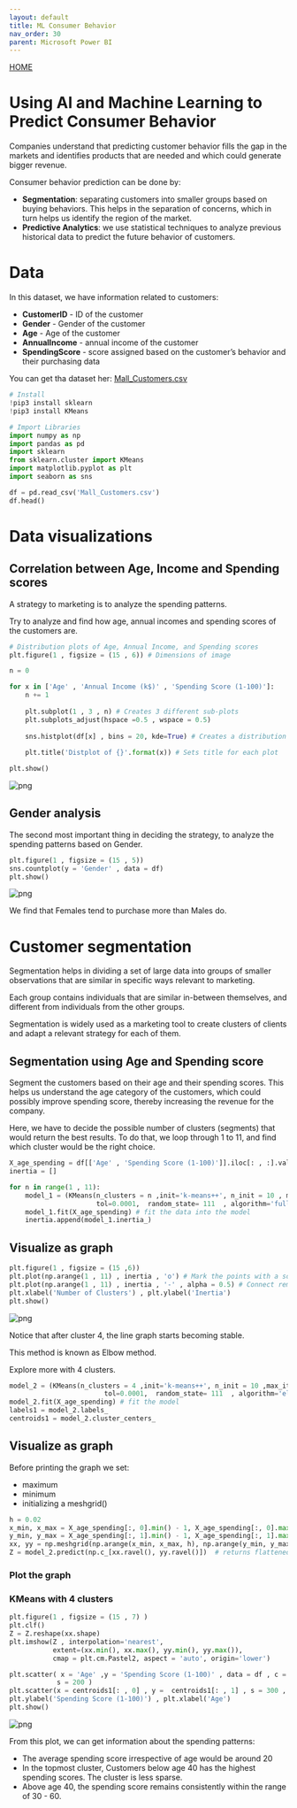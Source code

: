 ```yaml
---
layout: default
title: ML Consumer Behavior
nav_order: 30
parent: Microsoft Power BI
---
```


[HOME](./README.md)

# Using AI and Machine Learning to Predict Consumer Behavior

Companies understand that predicting customer behavior fills the gap in the markets and identifies products that are needed and which could generate bigger revenue.

Consumer behavior prediction can be done by:

- **Segmentation**: separating customers into smaller groups based on buying behaviors. This helps in the separation of concerns, which in turn helps us identify the region of the market.
- **Predictive Analytics**: we use statistical techniques to analyze previous historical data to predict the future behavior of customers.

# Data
In this dataset, we have information related to customers:

- **CustomerID** - ID of the customer
- **Gender** - Gender of the customer
- **Age** - Age of the customer
- **AnnualIncome** - annual income of the customer
- **SpendingScore** - score assigned based on the customer’s behavior and their purchasing data

You can get tha dataset her: [Mall_Customers.csv](https://www.kaggle.com/datasets/vjchoudhary7/customer-segmentation-tutorial-in-python)


```python
# Install
!pip3 install sklearn
!pip3 install KMeans
```


```python
# Import Libraries
import numpy as np
import pandas as pd
import sklearn
from sklearn.cluster import KMeans
import matplotlib.pyplot as plt
import seaborn as sns
```


```python
df = pd.read_csv('Mall_Customers.csv')
df.head()
```

# Data visualizations
## Correlation between Age, Income and Spending scores
A strategy to marketing is to analyze the spending patterns.

Try to analyze and find how age, annual incomes and spending scores of the customers are.


```python
# Distribution plots of Age, Annual Income, and Spending scores
plt.figure(1 , figsize = (15 , 6)) # Dimensions of image

n = 0 

for x in ['Age' , 'Annual Income (k$)' , 'Spending Score (1-100)']:
    n += 1
    
    plt.subplot(1 , 3 , n) # Creates 3 different sub-plots
    plt.subplots_adjust(hspace =0.5 , wspace = 0.5)
    
    sns.histplot(df[x] , bins = 20, kde=True) # Creates a distribution plot
    
    plt.title('Distplot of {}'.format(x)) # Sets title for each plot

plt.show()
```


    
![png](output_5_0.png)
    


## Gender analysis
The second most important thing in deciding the strategy, to analyze the spending patterns based on Gender.


```python
plt.figure(1 , figsize = (15 , 5))
sns.countplot(y = 'Gender' , data = df)
plt.show()
```


    
![png](output_7_0.png)
    


 We find that Females tend to purchase more than Males do.

# Customer segmentation
Segmentation helps in dividing a set of large data into groups of smaller observations that are similar in specific ways relevant to marketing.

Each group contains individuals that are similar in-between themselves, and different from individuals from the other groups.

Segmentation is widely used as a marketing tool to create clusters of clients and adapt a relevant strategy for each of them.

## Segmentation using Age and Spending score
Segment the customers based on their age and their spending scores. This helps us understand the age category of the customers, which could possibly improve spending score, thereby increasing the revenue for the company.

Here, we have to decide the possible number of clusters (segments) that would return the best results. To do that, we loop through 1 to 11, and find which cluster would be the right choice.


```python
X_age_spending = df[['Age' , 'Spending Score (1-100)']].iloc[: , :].values # extracts only age and spending score information from the dataframe
inertia = []

for n in range(1 , 11):
    model_1 = (KMeans(n_clusters = n ,init='k-means++', n_init = 10 , max_iter=300, 
                      tol=0.0001,  random_state= 111  , algorithm='full')) # use predefined Kmeans algorithm
    model_1.fit(X_age_spending) # fit the data into the model
    inertia.append(model_1.inertia_)
```

## Visualize as graph


```python
plt.figure(1 , figsize = (15 ,6))
plt.plot(np.arange(1 , 11) , inertia , 'o') # Mark the points with a solid circle
plt.plot(np.arange(1 , 11) , inertia , '-' , alpha = 0.5) # Connect remaining points with a line
plt.xlabel('Number of Clusters') , plt.ylabel('Inertia')
plt.show()
```


    
![png](output_12_0.png)
    


Notice that after cluster 4, the line graph starts becoming stable.

This method is known as Elbow method.

Explore more with 4 clusters.


```python
model_2 = (KMeans(n_clusters = 4 ,init='k-means++', n_init = 10 ,max_iter=300, 
                        tol=0.0001,  random_state= 111  , algorithm='elkan') ) # set number of clusters as 4
model_2.fit(X_age_spending) # fit the model
labels1 = model_2.labels_
centroids1 = model_2.cluster_centers_
```

## Visualize as graph
Before printing the graph we set:

- maximum
- minimum
- initializing a meshgrid()


```python
h = 0.02
x_min, x_max = X_age_spending[:, 0].min() - 1, X_age_spending[:, 0].max() + 1
y_min, y_max = X_age_spending[:, 1].min() - 1, X_age_spending[:, 1].max() + 1
xx, yy = np.meshgrid(np.arange(x_min, x_max, h), np.arange(y_min, y_max, h))
Z = model_2.predict(np.c_[xx.ravel(), yy.ravel()])  # returns flattened 1D array
```

### Plot the graph
### KMeans with 4 clusters


```python
plt.figure(1 , figsize = (15 , 7) )
plt.clf()
Z = Z.reshape(xx.shape)
plt.imshow(Z , interpolation='nearest', 
           extent=(xx.min(), xx.max(), yy.min(), yy.max()),
           cmap = plt.cm.Pastel2, aspect = 'auto', origin='lower')

plt.scatter( x = 'Age' ,y = 'Spending Score (1-100)' , data = df , c = labels1 , 
            s = 200 )
plt.scatter(x = centroids1[: , 0] , y =  centroids1[: , 1] , s = 300 , c = 'red' , alpha = 0.5)
plt.ylabel('Spending Score (1-100)') , plt.xlabel('Age')
plt.show()
```


    
![png](output_18_0.png)
    


From this plot, we can get information about the spending patterns:

- The average spending score irrespective of age would be around 20
- In the topmost cluster, Customers below age 40 has the highest spending scores. The cluster is less sparse.
- Above age 40, the spending score remains consistently within the range of 30 - 60.